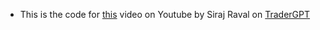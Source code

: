 


- This is the code for [this](https://youtu.be/bLrjfR5bvFc) video on Youtube by Siraj Raval on [TraderGPT](https://www.tradergpt.co/)
